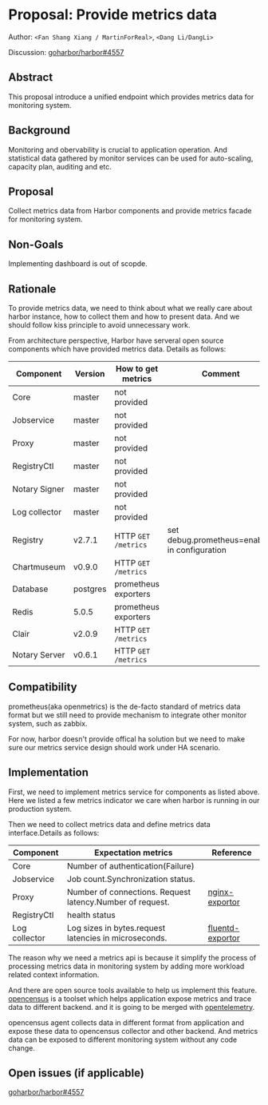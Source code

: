 # Proposal: Provide metrics data

Author: `<Fan Shang Xiang / MartinForReal>`, `<Dang Li/DangLi>`

Discussion: [goharbor/harbor#4557](https://github.com/goharbor/harbor/issues/4557)

## Abstract

This proposal introduce a unified endpoint which provides metrics data for monitoring system.

## Background

Monitoring and obervability is crucial to application operation. And statistical data gathered by monitor services can be used for auto-scaling, capacity plan, auditing and etc.

## Proposal

Collect metrics data from Harbor components and provide metrics facade for monitoring system.

## Non-Goals

Implementing dashboard is out of scopde.

## Rationale

To provide metrics data, we need to think about what we really care about harbor instance, how to collect them and how to present data. And we should follow kiss principle to avoid unnecessary work.

From architecture perspective, Harbor have serveral open source components which have provided metrics data. Details as follows:

| Component     | Version  | How to get metrics   | Comment                                       |
| ------------- | -------- | -------------------- | --------------------------------------------- |
| Core          | master   | not provided         |                                               |
| Jobservice    | master   | not provided         |                                               |
| Proxy         | master   | not provided         |                                               |
| RegistryCtl   | master   | not provided         |                                               |
| Notary Signer | master   | not provided         |                                               |
| Log collector | master   | not provided         |                                               |
| Registry      | v2.7.1   | HTTP `GET /metrics`  | set debug.prometheus=enabled in configuration |
| Chartmuseum   | v0.9.0   | HTTP `GET /metrics`  |                                               |
| Database      | postgres | prometheus exporters |                                               |
| Redis         | 5.0.5    | prometheus exporters |                                               |
| Clair         | v2.0.9   | HTTP `GET /metrics`  |                                               |
| Notary Server | v0.6.1   | HTTP `GET /metrics`  |                                               |

## Compatibility

prometheus(aka openmetrics) is the de-facto standard of metrics data format but we still need to provide mechanism to integrate other monitor system, such as zabbix.

For now, harbor doesn't provide offical ha solution but we need to make sure our metrics service design should work under HA scenario.

## Implementation

First, we need to implement metrics service for components as listed above. Here we listed a few metrics indicator we care when harbor is running in our production system.

Then we need to collect metrics data and define metrics data interface.Details as follows:

| Component     | Expectation metrics                                       | Reference                                                    |
| ------------- | --------------------------------------------------------- | ------------------------------------------------------------ |
| Core          | Number of authentication(Failure)                         |                                                              |
| Jobservice    | Job count.Synchronization status.                         |                                                              |
| Proxy         | Number of connections. Request latency.Number of request. | [nginx-exportor](https://github.com/knyar/nginx-lua-prometheus) |
| RegistryCtl   | health status                                             |                                                              |
| Log collector | Log sizes in bytes.request latencies in microseconds.     | [fluentd-exportor](https://github.com/V3ckt0r/fluentd_exporter) |

The reason why we need a metrics api is because it simplify the process of processing metrics data in monitoring system by adding more workload related context information.

And there are open source tools available to help us implement this feature. [opencensus](https://opencensus.io/) is a toolset which helps application expose metrics and trace data to different backend. and it is going to be merged with [opentelemetry](https://opentelemetry.io/).

opencensus agent collects data in different format from application and expose these data to opencensus collector and other backend. And metrics data can be exposed to different monitoring system without any code change.

## Open issues (if applicable)

[goharbor/harbor#4557](https://github.com/goharbor/harbor/issues/4557)
